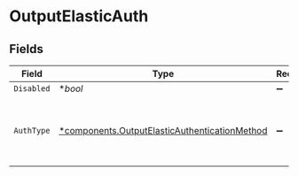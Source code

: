# OutputElasticAuth


## Fields

| Field                                                                                                         | Type                                                                                                          | Required                                                                                                      | Description                                                                                                   |
| ------------------------------------------------------------------------------------------------------------- | ------------------------------------------------------------------------------------------------------------- | ------------------------------------------------------------------------------------------------------------- | ------------------------------------------------------------------------------------------------------------- |
| `Disabled`                                                                                                    | **bool*                                                                                                       | :heavy_minus_sign:                                                                                            | N/A                                                                                                           |
| `AuthType`                                                                                                    | [*components.OutputElasticAuthenticationMethod](../../models/components/outputelasticauthenticationmethod.md) | :heavy_minus_sign:                                                                                            | Enter credentials directly, or select a stored secret                                                         |